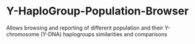 Y-HaploGroup-Population-Browser
===============================

Allows browsing and reporting of different population and their Y-chromosome (Y-DNA) haplogroups similarities and comparisons
